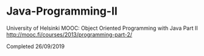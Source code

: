 # Java-Programming-II
University of Helsinki MOOC: Object Oriented Programming with Java Part II
http://mooc.fi/courses/2013/programming-part-2/

Completed 26/09/2019
